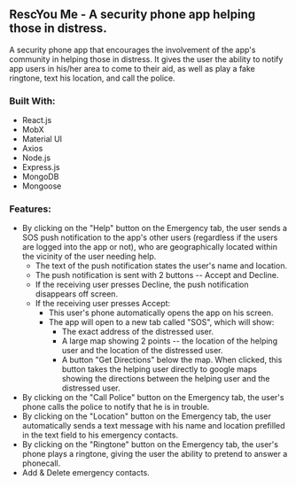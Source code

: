 
## RescYou Me - A security phone app helping those in distress.

A security phone app that encourages the involvement of the app's community in helping those in distress.
It gives the user the ability to notify app users in his/her area to come to their aid, as well as play a fake ringtone, text his location, and call the police.

### Built With:

- React.js
- MobX
- Material UI
- Axios
- Node.js
- Express.js
- MongoDB
- Mongoose

### Features:

- By clicking on the "Help" button on the Emergency tab, the user sends a SOS push notification to the app's other users (regardless if the users are logged into the app or not), who are geographically located within the vicinity of the user needing help.
    - The text of the push notification states the user's name and location.
    - The push notification is sent with 2 buttons -- Accept and Decline.
    - If the receiving user presses Decline, the push notification disappears off screen.
    - If the receiving user presses Accept:
        - This user's phone automatically opens the app on his screen. 
        - The app will open to a new tab called "SOS", which will show:
            - The exact address of the distressed user.
            - A large map showing 2 points -- the location of the helping user and the location of the distressed user.
            - A button "Get Directions" below the map. When clicked, this button takes the helping user directly to google maps showing the directions between the helping user and the distressed user.
- By clicking on the "Call Police" button on the Emergency tab, the user's phone calls the police to notify that he is in trouble.
- By clicking on the "Location" button on the Emergency tab, the user automatically sends a text message with his name and location prefilled in the text field to his emergency contacts.
- By clicking on the "Ringtone" button on the Emergency tab, the user's phone plays a ringtone, giving the user the ability to pretend to answer a phonecall.
- Add & Delete emergency contacts.

<!-- ###### Login
![alt text](images/profile.png "Login")
###### Emergency
![alt text](images/bar_chart.png "Emergency")
###### Push Notification
![alt text](images/bar_chart.png "Push Notification")
###### SOS
![alt text](images/transactions.png "SOS")
###### Google Maps
![alt text](images/main.png "Google Maps")
###### User Profile
![alt text](images/pie_chart.png "User Profile") -->
